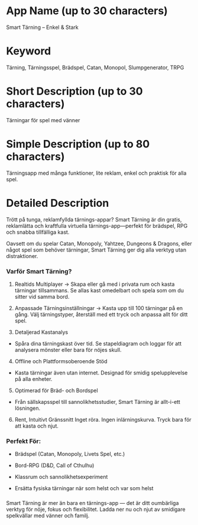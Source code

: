 # App Name (up to 30 characters)
Smart Tärning – Enkel & Stark

# Keyword
Tärning, Tärningsspel, Brädspel, Catan, Monopol, Slumpgenerator, TRPG

# Short Description (up to 30 characters)
Tärningar för spel med vänner

# Simple Description (up to 80 characters)
Tärningsapp med många funktioner, lite reklam, enkel och praktisk för alla spel.

# Detailed Description

Trött på tunga, reklamfyllda tärnings-appar?
Smart Tärning är din gratis, reklamlätta och kraftfulla virtuella tärnings-app—perfekt för brädspel, RPG och snabba tillfälliga kast.

Oavsett om du spelar Catan, Monopoly, Yahtzee, Dungeons & Dragons, eller något spel som behöver tärningar, Smart Tärning ger dig alla verktyg utan distraktioner.

### Varför Smart Tärning?
1. Realtids Multiplayer
-> Skapa eller gå med i privata rum och kasta tärningar tillsammans. Se allas kast omedelbart och spela som om du sitter vid samma bord.

2. Anpassade Tärningsinställningar
-> Kasta upp till 100 tärningar på en gång. Välj tärningstyper, återställ med ett tryck och anpassa allt för ditt spel.

3. Detaljerad Kastanalys
- Spåra dina tärningskast över tid. Se stapeldiagram och loggar för att analysera mönster eller bara för nöjes skull.

4. Offline och Plattformsoberoende Stöd
- Kasta tärningar även utan internet. Designad för smidig spelupplevelse på alla enheter.

5. Optimerad för Bräd- och Bordspel
- Från sällskapsspel till sannolikhetsstudier, Smart Tärning är allt-i-ett lösningen.

6. Rent, Intuitivt Gränssnitt
Inget röra. Ingen inlärningskurva. Tryck bara för att kasta och njut.

### Perfekt För:
- Brädspel (Catan, Monopoly, Livets Spel, etc.)

- Bord-RPG (D&D, Call of Cthulhu)

- Klassrum och sannolikhetsexperiment

- Ersätta fysiska tärningar när som helst och var som helst

###
Smart Tärning är mer än bara en tärnings-app — det är ditt oumbärliga verktyg för nöje, fokus och flexibilitet.
Ladda ner nu och njut av smidigare spelkvällar med vänner och familj. 